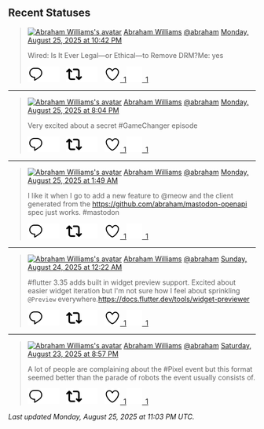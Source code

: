 ## Recent Statuses

> <a href="https://indieweb.social/@abraham"><img alt="Abraham Williams's avatar" src="https://cdn.masto.host/indiewebsocial/accounts/avatars/109/292/540/382/343/163/original/d00f2e03ce9c85b1.jpg" height="24" width="24" ></a> [Abraham Williams](https://indieweb.social/@abraham) [@abraham](https://indieweb.social/@abraham) [Monday, August 25, 2025 at 10:42 PM](https://indieweb.social/@abraham/115091815585150768)
>
> Wired: Is It Ever Legal—or Ethical—to Remove DRM?Me: yes
>
> [![Reply](./images/reply_light.svg#gh-light-mode-only "Reply")](https://indieweb.social/@abraham/115091815585150768#gh-light-mode-only)[![Reply](./images/reply.svg#gh-dark-mode-only "Reply")](https://indieweb.social/@abraham/115091815585150768#gh-dark-mode-only)&emsp;[![Boost](./images/retweet_light.svg#gh-light-mode-only "Boost")](https://indieweb.social/@abraham/115091815585150768#gh-light-mode-only)[![Boost](./images/retweet.svg#gh-dark-mode-only "Boost")](https://indieweb.social/@abraham/115091815585150768#gh-dark-mode-only)&emsp;[![Favorite](./images/like_light.svg#gh-light-mode-only "Favorite")&ensp;1](https://indieweb.social/@abraham/115091815585150768#gh-light-mode-only)[![Favorite](./images/like.svg#gh-dark-mode-only "Favorite")&ensp;1](https://indieweb.social/@abraham/115091815585150768#gh-dark-mode-only)


---

> <a href="https://indieweb.social/@abraham"><img alt="Abraham Williams's avatar" src="https://cdn.masto.host/indiewebsocial/accounts/avatars/109/292/540/382/343/163/original/d00f2e03ce9c85b1.jpg" height="24" width="24" ></a> [Abraham Williams](https://indieweb.social/@abraham) [@abraham](https://indieweb.social/@abraham) [Monday, August 25, 2025 at 8:04 PM](https://indieweb.social/@abraham/115091195145873207)
>
> Very excited about a secret #GameChanger episode
>
> [![Reply](./images/reply_light.svg#gh-light-mode-only "Reply")](https://indieweb.social/@abraham/115091195145873207#gh-light-mode-only)[![Reply](./images/reply.svg#gh-dark-mode-only "Reply")](https://indieweb.social/@abraham/115091195145873207#gh-dark-mode-only)&emsp;[![Boost](./images/retweet_light.svg#gh-light-mode-only "Boost")](https://indieweb.social/@abraham/115091195145873207#gh-light-mode-only)[![Boost](./images/retweet.svg#gh-dark-mode-only "Boost")](https://indieweb.social/@abraham/115091195145873207#gh-dark-mode-only)&emsp;[![Favorite](./images/like_light.svg#gh-light-mode-only "Favorite")&ensp;1](https://indieweb.social/@abraham/115091195145873207#gh-light-mode-only)[![Favorite](./images/like.svg#gh-dark-mode-only "Favorite")&ensp;1](https://indieweb.social/@abraham/115091195145873207#gh-dark-mode-only)


---

> <a href="https://indieweb.social/@abraham"><img alt="Abraham Williams's avatar" src="https://cdn.masto.host/indiewebsocial/accounts/avatars/109/292/540/382/343/163/original/d00f2e03ce9c85b1.jpg" height="24" width="24" ></a> [Abraham Williams](https://indieweb.social/@abraham) [@abraham](https://indieweb.social/@abraham) [Monday, August 25, 2025 at 1:49 AM](https://indieweb.social/@abraham/115086890262528842)
>
> I like it when I go to add a new feature to @meow and the client generated from the https://github.com/abraham/mastodon-openapi spec just works. #mastodon
>
> [![Reply](./images/reply_light.svg#gh-light-mode-only "Reply")](https://indieweb.social/@abraham/115086890262528842#gh-light-mode-only)[![Reply](./images/reply.svg#gh-dark-mode-only "Reply")](https://indieweb.social/@abraham/115086890262528842#gh-dark-mode-only)&emsp;[![Boost](./images/retweet_light.svg#gh-light-mode-only "Boost")](https://indieweb.social/@abraham/115086890262528842#gh-light-mode-only)[![Boost](./images/retweet.svg#gh-dark-mode-only "Boost")](https://indieweb.social/@abraham/115086890262528842#gh-dark-mode-only)&emsp;[![Favorite](./images/like_light.svg#gh-light-mode-only "Favorite")&ensp;1](https://indieweb.social/@abraham/115086890262528842#gh-light-mode-only)[![Favorite](./images/like.svg#gh-dark-mode-only "Favorite")&ensp;1](https://indieweb.social/@abraham/115086890262528842#gh-dark-mode-only)


---

> <a href="https://indieweb.social/@abraham"><img alt="Abraham Williams's avatar" src="https://cdn.masto.host/indiewebsocial/accounts/avatars/109/292/540/382/343/163/original/d00f2e03ce9c85b1.jpg" height="24" width="24" ></a> [Abraham Williams](https://indieweb.social/@abraham) [@abraham](https://indieweb.social/@abraham) [Sunday, August 24, 2025 at 12:22 AM](https://indieweb.social/@abraham/115080886756012404)
>
> #flutter 3.35 adds built in widget preview support. Excited about easier widget iteration but I&#39;m not sure how I feel about sprinkling `@Preview` everywhere.https://docs.flutter.dev/tools/widget-previewer
>
> [![Reply](./images/reply_light.svg#gh-light-mode-only "Reply")](https://indieweb.social/@abraham/115080886756012404#gh-light-mode-only)[![Reply](./images/reply.svg#gh-dark-mode-only "Reply")](https://indieweb.social/@abraham/115080886756012404#gh-dark-mode-only)&emsp;[![Boost](./images/retweet_light.svg#gh-light-mode-only "Boost")](https://indieweb.social/@abraham/115080886756012404#gh-light-mode-only)[![Boost](./images/retweet.svg#gh-dark-mode-only "Boost")](https://indieweb.social/@abraham/115080886756012404#gh-dark-mode-only)&emsp;[![Favorite](./images/like_light.svg#gh-light-mode-only "Favorite")&ensp;1](https://indieweb.social/@abraham/115080886756012404#gh-light-mode-only)[![Favorite](./images/like.svg#gh-dark-mode-only "Favorite")&ensp;1](https://indieweb.social/@abraham/115080886756012404#gh-dark-mode-only)


---

> <a href="https://indieweb.social/@abraham"><img alt="Abraham Williams's avatar" src="https://cdn.masto.host/indiewebsocial/accounts/avatars/109/292/540/382/343/163/original/d00f2e03ce9c85b1.jpg" height="24" width="24" ></a> [Abraham Williams](https://indieweb.social/@abraham) [@abraham](https://indieweb.social/@abraham) [Saturday, August 23, 2025 at 8:57 PM](https://indieweb.social/@abraham/115080078817736294)
>
> A lot of people are complaining about the #Pixel event but this format seemed better than the parade of robots the event usually consists of.
>
> [![Reply](./images/reply_light.svg#gh-light-mode-only "Reply")](https://indieweb.social/@abraham/115080078817736294#gh-light-mode-only)[![Reply](./images/reply.svg#gh-dark-mode-only "Reply")](https://indieweb.social/@abraham/115080078817736294#gh-dark-mode-only)&emsp;[![Boost](./images/retweet_light.svg#gh-light-mode-only "Boost")](https://indieweb.social/@abraham/115080078817736294#gh-light-mode-only)[![Boost](./images/retweet.svg#gh-dark-mode-only "Boost")](https://indieweb.social/@abraham/115080078817736294#gh-dark-mode-only)&emsp;[![Favorite](./images/like_light.svg#gh-light-mode-only "Favorite")&ensp;1](https://indieweb.social/@abraham/115080078817736294#gh-light-mode-only)[![Favorite](./images/like.svg#gh-dark-mode-only "Favorite")&ensp;1](https://indieweb.social/@abraham/115080078817736294#gh-dark-mode-only)


_Last updated Monday, August 25, 2025 at 11:03 PM UTC._
